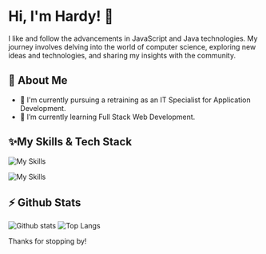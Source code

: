 # Hi, I'm Hardy! 👋

I like and follow the advancements in JavaScript and Java technologies. My journey involves delving into the world of computer science, exploring new ideas and technologies, and sharing my insights with the community.

## 🚀 About Me
- 🔭 I'm currently pursuing a retraining as an IT Specialist for Application Development.
- 🌱 I’m currently learning Full Stack Web Development.

## ✨My Skills & Tech Stack
![My Skills](https://skillicons.dev/icons?i=js,html,css,nodejs,bootstrap,java,py,flask&theme=light&perline=10)


![My Skills](https://skillicons.dev/icons?i=debian,ubuntu,bash,git,github,docker&theme=light&perline=10)

## ⚡ Github Stats
![Github stats](https://github-readme-stats.vercel.app/api?username=hascheel&theme=blueberry&count_private=true&hide_border=true&line_height=20)
![Top Langs](https://github-readme-stats.vercel.app/api/top-langs/?username=hascheel&layout=compact&theme=blueberry&show_icons=truecount_private=true&hide_border=true)

Thanks for stopping by!

<!--
**hascheel/hascheel** is a ✨ _special_ ✨ repository because its `README.md` (this file) appears on your GitHub profile.

Here are some ideas to get you started:

- 🔭 I’m currently working on ...
- 🌱 I’m currently learning ...
- 👯 I’m looking to collaborate on ...
- 🤔 I’m looking for help with ...
- 💬 Ask me about ...
- 📫 How to reach me: ...
- 😄 Pronouns: ...
- ⚡ Fun fact: ...

# Hi, I'm <YOUR NAME>! 👋

<p align = "center">
I like and follow the advancements in JavaScript and Java technologies.</br>
</p>

I am a passionate M.Tech CS student at ..., driven by a curiosity for technology and a love for writing. My journey involves delving into the world of computer science, exploring new ideas, and sharing my insights with the community.

![<username>'s Stats](https://github-readme-stats.vercel.app/api?username=hascheel&theme=vue-dark&show_icons=true&hide_border=true&count_private=true)

<details>
  <summary>Github Stats ⚡</summary>
  
  <a href="#">![Github stats](https://github-readme-stats.vercel.app/api?username=hascheel&theme=blueberry&count_private=true&hide_border=true&line_height=20)</a>
  <a href="#">![Top Langs](https://github-readme-stats.vercel.app/api/top-langs/?username=hascheel&layout=compact&theme=blueberry&show_icons=truecount_private=true&hide_border=true)</a>
</details>

## 🚀 About Me

- 🔭 I'm currently pursuing my Master's in Computer Science at ...
- 📝 I write in-depth, long-form articles on my website [theenthusiast.dev](https://theenthusiast.dev), accumulating over 20k views within just 2 months.
- 🌐 Proud member of the [Hackernoon Blogging Fellowship](https://hackernoon.com/), contributing to the tech community.
- ✍️ Content Writer at [freeCodeCamp](https://www.freecodecamp.org/), gearing up to share valuable insights with the global coding community.

## My Articles
- [JavaScript Engine and Runtime Explained](https://www.freecodecamp.org/news/javascript-engine-and-runtime-explained/)


## Tech Stack
[![My Skills](https://skillicons.dev/icons?i=js,html,css,wasm)](https://skillicons.dev)

## 🌱 Currently Exploring

- 🚀 Learning Full Stack Web Development
  - Exploring the ins and outs of React and Redux for dynamic front-end experiences.
  - Navigating through the world of React Router for seamless page transitions.
  - Styling with Tailwind CSS to create modern and responsive user interfaces.
  - Building server-side applications with Django, a powerful Python web framework.
  - Diving into PostgreSQL for efficient and scalable database management.

 ## 🏆 Achievements

- 🌟 Completed Hacktoberfest 2023 - Contributed to open source projects and celebrated the spirit of collaboration.


## 📬 Get in Touch

- Connect with me on [Twitter](https://twitter.com/introvertedbot)
- Read more of my articles on [theenthusiast.dev](https://theenthusiast.dev)

Thanks for stopping by! Let's connect and explore the fascinating world of technology together. 🚀

-->
